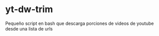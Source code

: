 # yt-dw-trim
Pequeño script en bash que descarga porciones de videos de youtube desde una lista de urls
